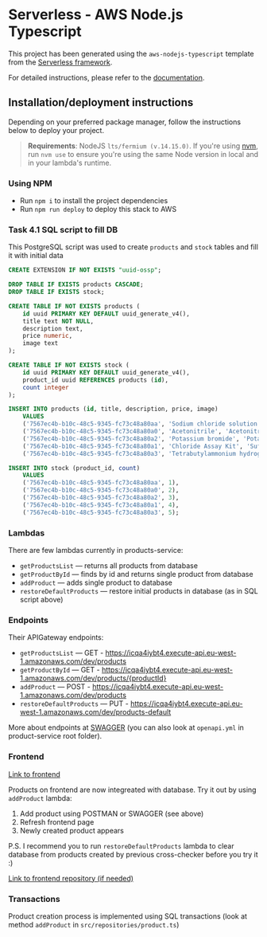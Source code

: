 # Serverless - AWS Node.js Typescript

This project has been generated using the `aws-nodejs-typescript` template from the [Serverless framework](https://www.serverless.com/).

For detailed instructions, please refer to the [documentation](https://www.serverless.com/framework/docs/providers/aws/).

## Installation/deployment instructions

Depending on your preferred package manager, follow the instructions below to deploy your project.

> **Requirements**: NodeJS `lts/fermium (v.14.15.0)`. If you're using [nvm](https://github.com/nvm-sh/nvm), run `nvm use` to ensure you're using the same Node version in local and in your lambda's runtime.

### Using NPM

- Run `npm i` to install the project dependencies
- Run `npm run deploy` to deploy this stack to AWS

### Task 4.1 SQL script to fill DB

This PostgreSQL script was used to create `products` and `stock` tables and fill it with initial data

```sql
CREATE EXTENSION IF NOT EXISTS "uuid-ossp";

DROP TABLE IF EXISTS products CASCADE;
DROP TABLE IF EXISTS stock;

CREATE TABLE IF NOT EXISTS products (
	id uuid PRIMARY KEY DEFAULT uuid_generate_v4(),
	title text NOT NULL,
	description text,
	price numeric,
	image text
);

CREATE TABLE IF NOT EXISTS stock (
	id uuid PRIMARY KEY DEFAULT uuid_generate_v4(),
	product_id uuid REFERENCES products (id),
	count integer
);

INSERT INTO products (id, title, description, price, image)
    VALUES  
    ('7567ec4b-b10c-48c5-9345-fc73c48a80aa', 'Sodium chloride solution', 'Sodium chloride solution for titrimetric analysis 1 AMP', 24.40, 'https://www.sigmaaldrich.com/deepweb/content/dam/sigma-aldrich/product7/095/titrisol_ampoule_titrisol_ampoule_all.jpg/_jcr_content/renditions/titrisol_ampoule_titrisol_ampoule_all-medium.jpg'),
    ('7567ec4b-b10c-48c5-9345-fc73c48a80a0', 'Acetonitrile', 'Acetonitrile for HPLC 2.5 L', 401, 'https://analyticsshop.tiny.pictures/main/import/RD34851-2.5L.jpg'),
    ('7567ec4b-b10c-48c5-9345-fc73c48a80a2', 'Potassium bromide', 'Potassium bromide for IR spectroscopy 100 G', 23, 'https://5.imimg.com/data5/LP/FT/MY-30586667/potassium-bromide-500x500.jpg'),
    ('7567ec4b-b10c-48c5-9345-fc73c48a80a1', 'Chloride Assay Kit', 'Sufficient for 100 colorimetric tests', 274, 'https://www.sigmaaldrich.com/deepweb/content/dam/sigma-aldrich/product2/199/mak_general-kits.tif/_jcr_content/renditions/mak_general-kits-large.jpg'),
    ('7567ec4b-b10c-48c5-9345-fc73c48a80a3', 'Tetrabutylammonium hydrogensulfate', 'Tetrabutylammonium hydrogensulfate 97% 100 G', 99, 'https://analyticsshop.tiny.pictures/main/import/363622.1606.jpg');

INSERT INTO stock (product_id, count)
    VALUES 
    ('7567ec4b-b10c-48c5-9345-fc73c48a80aa', 1),
    ('7567ec4b-b10c-48c5-9345-fc73c48a80a0', 2),
    ('7567ec4b-b10c-48c5-9345-fc73c48a80a2', 3),
    ('7567ec4b-b10c-48c5-9345-fc73c48a80a1', 4),
    ('7567ec4b-b10c-48c5-9345-fc73c48a80a3', 5);
```

### Lambdas

There are few lambdas currently in products-service:
* `getProductsList` — returns all products from database
* `getProductById` — finds by id and returns single product from database 
* `addProduct` — adds single product to database
* `restoreDefaultProducts` — restore initial products in database (as in SQL script above)

### Endpoints

Their APIGateway endpoints:
* `getProductsList` — GET - https://icqa4iybt4.execute-api.eu-west-1.amazonaws.com/dev/products
* `getProductById` — GET - https://icqa4iybt4.execute-api.eu-west-1.amazonaws.com/dev/products/{productId}
* `addProduct` — POST - https://icqa4iybt4.execute-api.eu-west-1.amazonaws.com/dev/products
* `restoreDefaultProducts` — PUT - https://icqa4iybt4.execute-api.eu-west-1.amazonaws.com/dev/products-default

More about endpoints at [SWAGGER](https://app.swaggerhub.com/apis/AlreadyBored/shop-be/1.0.0) (you can also look at `openapi.yml` in product-service root folder).

### Frontend

[Link to frontend](https://dajtpag5srf3l.cloudfront.net/)

Products on frontend are now integreated with database. Try it out by using `addProduct` lambda:
1. Add product using POSTMAN or SWAGGER (see above)
2. Refresh frontend page
3. Newly created product appears

P.S. I recommend you to run `restoreDefaultProducts` lambda to clear database from products created by previous cross-checker before you try it :)

[Link to frontend repository (if needed)](https://github.com/AlreadyBored/shop-vue-vuex-cloudfront)

### Transactions

Product creation process is implemented using SQL transactions (look at method `addProduct` in `src/repositories/product.ts`)